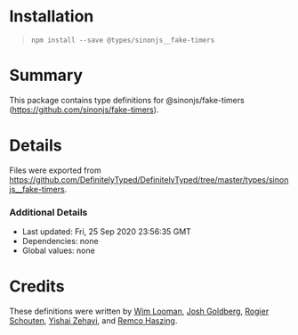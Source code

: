 # Installation
> `npm install --save @types/sinonjs__fake-timers`

# Summary
This package contains type definitions for @sinonjs/fake-timers (https://github.com/sinonjs/fake-timers).

# Details
Files were exported from https://github.com/DefinitelyTyped/DefinitelyTyped/tree/master/types/sinonjs__fake-timers.

### Additional Details
 * Last updated: Fri, 25 Sep 2020 23:56:35 GMT
 * Dependencies: none
 * Global values: none

# Credits
These definitions were written by [Wim Looman](https://github.com/Nemo157), [Josh Goldberg](https://github.com/joshuakgoldberg), [Rogier Schouten](https://github.com/rogierschouten), [Yishai Zehavi](https://github.com/zyishai), and [Remco Haszing](https://github.com/remcohaszing).
